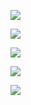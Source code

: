 ![](Screen%20Shot%202022-09-27%20at%208.39.06%20PM.png)




![](aharo_178.png)







![](Screenshot%202022-12-06%20at%2011.33.16%20PM.png)







![](aharo_65.png)



![](aharo_144.png)




















































































